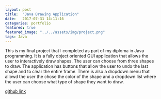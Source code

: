 ```yaml
---
layout: post
title:  "Java Drawing Application"
date:   2017-07-31 14:11:16
categories: portfolio
featured: true
featured_image: "../../assets/img/project.png"
tags: Java
---
```


This is my final project that I completed as part of my diploma in Java programming.
It is a fully object oriented GUI application that allows the user to interactively draw shapes. The user can choose from three shapes to draw. The application has buttons that allow the user to undo the last shape and to clear the entire frame. There is also a dropdown menu that allowd the user the chose the color of the shape and a dropdown list where the user can choose what type of shape they want to draw.



[github link](https://github.com/DFoly/Java-Paint-Application)

